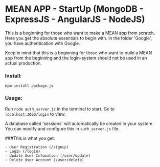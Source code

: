 MEAN APP -  StartUp
(MongoDB - ExpressJS - AngularJS - NodeJS)
==========

This is a beginning for those who want to make a MEAN app from scratch. Here you get the absolute essentials to begin with. In the folder 'Google', you have authentication with Google.

Keep in mind that this is a beginning for those who want to build a MEAN app from the beginning and the login-system should not be used in an actual production.

### Install:
```
npm install package.js
```
### Usage:

Run `node auth_server.js` in the terminal to start.
Go to `localhost:3000/login` to view.

A database called 'sessions' will automatically be created in your system. You can modify and configure this in `auth_server.js` file.

###This is what you get:

```
- User Registration (/signup)
- Login (/login)
- Update User Infomation (/user/update)
- Delete User Account (/user/delete)

```
